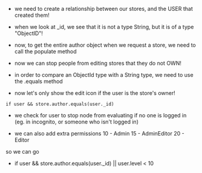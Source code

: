- we need to create a relationship between our stores, and the USER that created them!


- when we look at _id, we see that it is not a type String, but it is of a type "ObjectID"!


- now, to get the entire author object when we request a store, we need to call the populate method

- now we can stop people from editing stores that they do not OWN!

- in order to compare an ObjectId type with a String type, we need to use the .equals method

- now let's only show the edit icon if the user is the store's owner!

```
if user && store.author.equals(user._id)
```
- we check for user to stop node from evaluating if no one is logged in (eg. in incognito, or someone who isn't logged in)

- we can also add extra permissions
10 - Admin
15 - AdminEditor
20 - Editor

so we can go
- if user && store.author.equals(user._id) || user.level < 10
